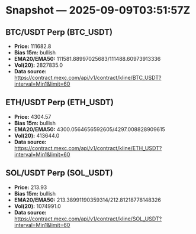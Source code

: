# Snapshot — 2025-09-09T03:51:57Z

## BTC/USDT Perp (BTC_USDT)
- **Price:** 111682.8
- **Bias 15m:** bullish
- **EMA20/EMA50:** 111581.88997025683/111488.60973913336
- **Vol(20):** 2827835.0
- **Data source:** https://contract.mexc.com/api/v1/contract/kline/BTC_USDT?interval=Min1&limit=60

## ETH/USDT Perp (ETH_USDT)
- **Price:** 4304.57
- **Bias 15m:** bullish
- **EMA20/EMA50:** 4300.0564656592605/4297.008828909615
- **Vol(20):** 413644.0
- **Data source:** https://contract.mexc.com/api/v1/contract/kline/ETH_USDT?interval=Min1&limit=60

## SOL/USDT Perp (SOL_USDT)
- **Price:** 213.93
- **Bias 15m:** bullish
- **EMA20/EMA50:** 213.38991190359314/212.81218778148326
- **Vol(20):** 1074991.0
- **Data source:** https://contract.mexc.com/api/v1/contract/kline/SOL_USDT?interval=Min1&limit=60
